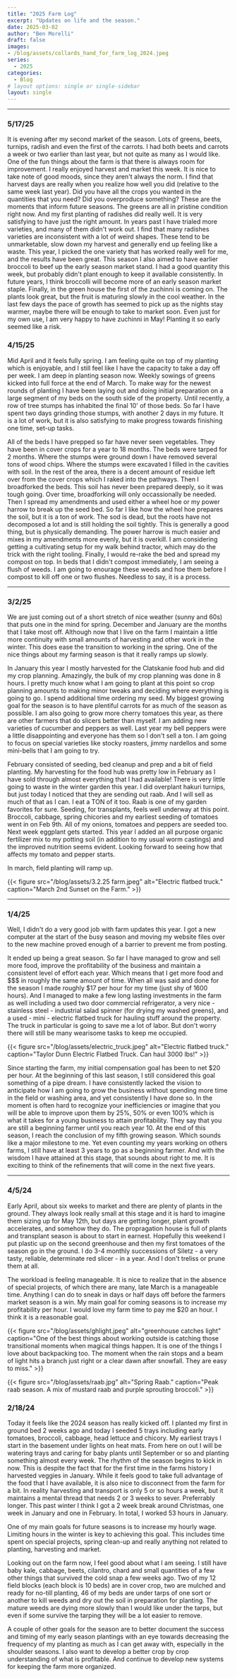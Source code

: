 ```yaml
---
title: "2025 Farm Log"
excerpt: "Updates on life and the season." 
date: 2025-03-02
author: "Ben Morelli"
draft: false
images:
- /blog/assets/collards_hand_for_farm_log_2024.jpeg
series:
  - 2025
categories:
  - Blog
# layout options: single or single-sidebar
layout: single
---
```


---
### 5/17/25
It is evening after my second market of the season. Lots of greens, beets, turnips, radish and even the first of the carrots. I had both beets and carrots a week or two earlier than last year, but not quite as many as I would like. One of the fun things about the farm is that there is always room for improvement. I really enjoyed harvest and market this week. It is nice to take note of good moods, since they aren't always the norm. I find that harvest days are really when you realize how well you did (relative to the same week last year). Did you have all the crops you wanted in the quantities that you need? Did you overproduce something? These are the moments that inform future seasons. The greens are all in pristine condition right now. And my first planting of radishes did really well. It is very satisfying to have just the right amount. In years past I have trialed more varieties, and many of them didn't work out. I find that many radishes varieties are inconsistent with a lot of weird shapes. These tend to be unmarketable, slow down my harvest and generally end up feeling like a waste. This year, I picked the one variety that has worked really well for me, and the results have been great. This season I also aimed to have earlier broccoli to beef up the early season market stand. I had a good quantity this week, but probably didn't plant enough to keep it available consistently. In future years, I think broccolli will become more of an early season market staple. Finally, in the green house the first of the zuchinni is coming on. The plants look great, but the fruit is maturing slowly in the cool weather. In the last few days the pace of growth has seemed to pick up as the nights stay warmer, maybe there will be enough to take to market soon. Even just for my own use, I am very happy to have zuchinni in May! Planting it so early seemed like a risk. 

### 4/15/25
Mid April and it feels fully spring. I am feeling quite on top of my planting which is enjoyable, and I still feel like I have the capacity to take a day off per week. I am deep in planting season now. Weekly sowings of greens kicked into full force at the end of March. To make way for the newest rounds of planting I have been laying out and doing initial preparation on a large segment of my beds on the south side of the property. Until recently, a row of tree stumps has inhabited the final 10' of those beds. So far I have spent two days grinding those stumps, with another 2 days in my future. It is a lot of work, but it is also satisfying to make progress towards finishing one time, set-up tasks. 

All of the beds I have prepped so far have never seen vegetables. They have been in cover crops for a year to 18 months. The beds were tarped for 2 months. Where the stumps were ground down I have removed several tons of wood chips. Where the stumps were excavated I filled in the cavities with soil. In the rest of the area, there is a decent amount of residue left over from the cover crops which I raked into the pathways. Then I broadforked the beds. This soil has never been prepared deeply, so it was tough going. Over time, broadforking will only occassionally be needed. Then I spread my amendments and used either a wheel hoe or my power harrow to break up the seed bed. So far I like how the wheel hoe prepares the soil, but it is a ton of work. The sod is dead, but the roots have not decomposed a lot and is still holding the soil tightly. This is generally a good thing, but is physically demanding. The power harrow is much easier and mixes in my amendments more evenly, but it is overkill. I am considering getting a cultivating setup for my walk behind tractor, which may do the trick with the right tooling. Finally, I would re-rake the bed and spread my compost on top. In beds that I didn't compost immediately, I am seeing a flush of weeds. I am going to enourage these weeds and hoe them before I compost to kill off one or two flushes. Needless to say, it is a process.


---
### 3/2/25
We are just coming out of a short stretch of nice weather (sunny and 60s) that puts one in the mind for spring. December and January are the months that I take most off. Although now that I live on the farm I maintain a little more continuity with small amounts of harvesting and other work in the winter. This does ease the transition to working in the spring. One of the nice things about my farming season is that it really ramps up slowly.

 In January this year I mostly harvested for the Clatskanie food hub and did my crop planning. Amazingly, the bulk of my crop planning was done in 8 hours. I pretty much know what I am going to plant at this point so crop planning amounts to making minor tweaks and deciding where everything is going to go. I spend additional time ordering my seed. My biggest growing goal for the season is to have plentiful carrots for as much of the season as possible. I am also going to grow more cherry tomatoes this year, as there are other farmers that do slicers better than myself. I am adding new varieties of cucumber and peppers as well. Last year my bell peppers were a little disappointing and everyone has them so I don't sell a ton. I am going to focus on special varieties like stocky roasters, jimmy nardellos and some mini-bells that I am going to try. 

February consisted of seeding, bed cleanup and prep and a bit of field planting. My harvesting for the food hub was pretty low in February as I have sold through almost everything that I had available! There is very little going to waste in the winter garden this year. I did overplant hakuri turnips, but just today I noticed that they are sending out raab. And I will sell as much of that as I can. I eat a TON of it too. Raab is one of my garden favorites for sure. Seeding, for transplants, feels well underway at this point. Broccoli, cabbage, spring chicories and my earliest seeding of tomatoes went in on Feb 9th. All of my onions, tomatoes and peppers are seeded too. Next week eggplant gets started. This year I added an all purpose organic fertilizer mix to my potting soil (in addition to my usual worm castings) and the improved nutrition seems evident. Looking forward to seeing how that affects my tomato and pepper starts. 

In march, field planting will ramp up. 

{{< figure src="/blog/assets/3.2.25 farm.jpeg" alt="Electric flatbed truck." caption="March 2nd Sunset on the Farm." >}}

---
### 1/4/25
Well, I didn't do a very good job with farm updates this year. I got a new computer at the start of the busy season and moving my website files over to the new machine proved enough of a barrier to prevent me from posting. 

It ended up being a great season. So far I have managed to grow and sell more food, improve the profitability of the business and maintain a consistent level of effort each year.  Which means that I get more food and $$$ in roughly the same amount of time. When all was said and done for the season I made roughly $17 per hour for my time (just shy of 1600 hours). And I managed to make a few long lasting investments in the farm as well including a used two door commercial refrigerator, a very nice - stainless steel - industrial salad spinner (for drying my washed greens), and a used - mini - electric flatbed truck for hauling stuff around the property. The truck in particular is going to save me a lot of labor. But don't worry there will still be many wearisome tasks to keep me occupied. 

{{< figure src="/blog/assets/electric_truck.jpeg" alt="Electric flatbed truck." caption="Taylor Dunn Electric Flatbed Truck. Can haul 3000 lbs!" >}}

Since starting the farm, my initial compensation goal has been to net $20 per hour. At the beginning of this last season, I still considered this goal something of a pipe dream. I have consistently lacked the vision to anticipate how I am going to grow the business without spending more time in the field or washing area, and yet consistently I have done so. In the moment is often hard to recognize your inefficiencies or imagine that you will be able to improve upon them by 25%, 50% or even 100% which is what it takes for a young business to attain profitability. They say that you are still a beginning farmer until you reach year 10. At the end of this season, I reach the conclusion of my fifth growing season. Which sounds like a major milestone to me. Yet even counting my years working on others farms, I still have at least 3 years to go as a beginning farmer. And with the wisdom I have attained at this stage, that sounds about right to me. It is exciting to think of the refinements that will come in the next five years. 

---
### 4/5/24
Early April, about six weeks to market and there are plenty of plants in the ground. They always look really small at this stage and it is hard to imagine them sizing up for May 12th, but days are getting longer, plant growth accelerates, and somehow they do. The propragation house is full of plants and transplant season is about to start in earnest. Hopefully this weekend I put plastic up on the second greenhouse and then my first tomatoes of the season go in the ground. I do 3-4 monthly successions of Siletz - a very tasty, reliable, determinate red slicer - in a year. And I don't treliss or prune them at all.

The workload is feeling manageable. It is nice to realize that in the absence of special projects, of which there are many, late March is a manageable time. Anything I can do to sneak in days or half days off before the farmers market season is a win. My main goal for coming seasons is to increase my profitability per hour. I would love my farm time to pay me $20 an hour. I think it is a reasonable goal.

{{< figure src="/blog/assets/ghlight.jpeg" alt="greenhouse catches light" caption="One of the best things about working outside is catching those transitional moments when magical things happen. It is one of the things I love about backpacking too. The moment when the rain stops and a beam of light hits a branch just right or a clear dawn after snowfall. They are easy to miss." >}}

{{< figure src="/blog/assets/raab.jpg" alt="Spring Raab." caption="Peak raab season. A mix of mustard raab and purple sprouting broccoli." >}}

### 2/18/24
Today it feels like the 2024 season has really kicked off. I planted my first in ground bed 2 weeks ago and today I seeded 5 trays including early tomatoes, broccoli, cabbage, head lettuce and chicory. My earliest trays I start in the basement under lights on heat mats. From here on out I will be watering trays and caring for baby plants until September or so and planting something almost every week. The rhythm of the season begins to kick in now. This is despite the fact that for the first time in the farms history I harvested veggies in January. While it feels good to take full advantage of the food that I have available, it is also nice to disconnect from the farm for a bit. In reality harvesting and transport is only 5 or so hours a week, but it maintains a mental thread that needs 2 or 3 weeks to sever. Preferrably longer. This past winter I think I got a 2 week break around Christmas, one week in January and one in February. In total, I worked 53 hours in January. 

One of my main goals for future seasons is to increase my hourly wage. Limiting hours in the winter is key to achieving this goal. This includes time spent on special projects, spring clean-up and really anything not related to planting, harvesting and market.

Looking out on the farm now, I feel good about what I am seeing. I still have baby kale, cabbage, beets, cilantro, chard and small quantities of a few other things that survived the cold snap a few weeks ago. Two of my 12 field blocks (each block is 10 beds) are in cover crop, two are mulched and ready for no-till planting, 46 of my beds are under tarps of one sort or another to kill weeds and dry out the soil in preparation for planting. The mature weeds are dying more slowly than I would like under the tarps, but even if some survive the tarping they will be a lot easier to remove. 

A couple of other goals for the season are to better document the success and timing of my early season plantings with an eye towards decreasing the frequency of my planting as much as I can get away with, especially in the shoulder seasons. I also want to develop a better crop by crop understanding of what is profitable. And continue to develop new systems for keeping the farm more organized. 




